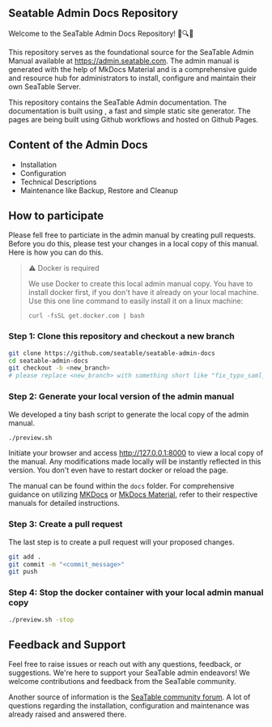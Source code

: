 ## Seatable Admin Docs Repository

Welcome to the SeaTable Admin Docs Repository! 🌊🔍✨

This repository serves as the foundational source for the SeaTable Admin Manual available at https://admin.seatable.com. The admin manual is generated with the help of MkDocs Material and is a comprehensive guide and resource hub for administrators to install, configure and maintain their own SeaTable Server.

This repository contains the SeaTable Admin documentation. The documentation is built using , a fast and simple static site generator. The pages are being built using Github workflows and hosted on Github Pages.

## Content of the Admin Docs

- Installation
- Configuration
- Technical Descriptions
- Maintenance like Backup, Restore and Cleanup

## How to participate

Please fell free to particiate in the admin manual by creating pull requests. Before you do this, please test your changes in a local copy of this manual. Here is how you can do this.

> :warning: Docker is required
>
> We use Docker to create this local admin manual copy. You have to install docker first, if you don't have it already on your local machine. Use this one line command to easily install it on a linux machine:
>
> `curl -fsSL get.docker.com | bash`

### Step 1: Clone this repository and checkout a new branch

```bash
git clone https://github.com/seatable/seatable-admin-docs
cd seatable-admin-docs
git checkout -b <new_branch>
# please replace <new_branch> with something short like "fix_typo_saml_auth"
```

### Step 2: Generate your local version of the admin manual

We developed a tiny bash script to generate the local copy of the admin manual.

```bash
./preview.sh
```

Initiate your browser and access http://127.0.0.1:8000 to view a local copy of the manual. Any modifications made locally will be instantly reflected in this version. You don't even have to restart docker or reload the page.

The manual can be found within the `docs` folder. For comprehensive guidance on utilizing [MKDocs](https://www.mkdocs.org/user-guide/) or [MkDocs Material](https://squidfunk.github.io/mkdocs-material/), refer to their respective manuals for detailed instructions.

### Step 3: Create a pull request

The last step is to create a pull request will your proposed changes.

```bash
git add .
git commit -m "<commit_message>"
git push
```

### Step 4: Stop the docker container with your local admin manual copy

```bash
./preview.sh -stop
```

## Feedback and Support

Feel free to raise issues or reach out with any questions, feedback, or suggestions. We're here to support your SeaTable admin endeavors! We welcome contributions and feedback from the SeaTable community.

Another source of information is the [SeaTable community forum](https://forum.seatable.com). A lot of questions regarding the installation, configuration and maintenance was already raised and answered there.
